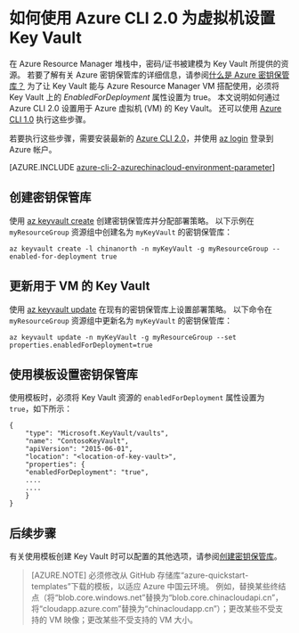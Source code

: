 <properties
    pageTitle="为 Linux VM 设置 Azure Key Vault | Azure"
    description="如何使用 CLI 2.0 设置用于 Azure Resource Manager 虚拟机的 Key Vault。"
    services="virtual-machines-linux"
    documentationcenter=""
    author="singhkays"
    manager="timlt"
    editor=""
    tags="azure-resource-manager"
    translationtype="Human Translation" />
<tags
    ms.assetid="bccdd5ab-5ccf-4760-9039-92c6eafb15bd"
    ms.service="virtual-machines-linux"
    ms.workload="infrastructure-services"
    ms.tgt_pltfrm="vm-linux"
    ms.devlang="na"
    ms.topic="article"
    ms.date="02/24/2017"
    wacn.date="04/24/2017"
    ms.author="singhkay"
    ms.sourcegitcommit="a114d832e9c5320e9a109c9020fcaa2f2fdd43a9"
    ms.openlocfilehash="3431fa0d82be47a97a49a91e54bb0743f9c801d0"
    ms.lasthandoff="04/14/2017" />

# <a name="how-to-set-up-key-vault-for-virtual-machines-with-the-azure-cli-20"></a>如何使用 Azure CLI 2.0 为虚拟机设置 Key Vault

在 Azure Resource Manager 堆栈中，密码/证书被建模为 Key Vault 所提供的资源。 若要了解有关 Azure 密钥保管库的详细信息，请参阅[什么是 Azure 密钥保管库？](/documentation/articles/key-vault-whatis/) 为了让 Key Vault 能与 Azure Resource Manager VM 搭配使用，必须将 Key Vault 上的 *EnabledForDeployment* 属性设置为 true。 本文说明如何通过 Azure CLI 2.0 设置用于 Azure 虚拟机 (VM) 的 Key Vault。 还可以使用 [Azure CLI 1.0](/documentation/articles/virtual-machines-linux-key-vault-setup-cli-nodejs/) 执行这些步骤。

若要执行这些步骤，需要安装最新的 [Azure CLI 2.0](https://docs.microsoft.com/zh-cn/cli/azure/install-az-cli2)，并使用 [az login](https://docs.microsoft.com/zh-cn/cli/azure/#login) 登录到 Azure 帐户。

[AZURE.INCLUDE [azure-cli-2-azurechinacloud-environment-parameter](../../includes/azure-cli-2-azurechinacloud-environment-parameter.md)]

## <a name="create-a-key-vault"></a>创建密钥保管库
使用 [az keyvault create](https://docs.microsoft.com/zh-cn/cli/azure/keyvault#create) 创建密钥保管库并分配部署策略。 以下示例在 `myResourceGroup` 资源组中创建名为 `myKeyVault` 的密钥保管库：

    az keyvault create -l chinanorth -n myKeyVault -g myResourceGroup --enabled-for-deployment true

## <a name="update-a-key-vault-for-use-with-vms"></a>更新用于 VM 的 Key Vault
使用 [az keyvault update](https://docs.microsoft.com/zh-cn/cli/azure/keyvault#update) 在现有的密钥保管库上设置部署策略。 以下命令在 `myResourceGroup` 资源组中更新名为 `myKeyVault` 的密钥保管库：

    az keyvault update -n myKeyVault -g myResourceGroup --set properties.enabledForDeployment=true

## <a name="use-templates-to-set-up-key-vault"></a>使用模板设置密钥保管库
使用模板时，必须将 Key Vault 资源的 `enabledForDeployment` 属性设置为 `true`，如下所示：

    {
        "type": "Microsoft.KeyVault/vaults",
        "name": "ContosoKeyVault",
        "apiVersion": "2015-06-01",
        "location": "<location-of-key-vault>",
        "properties": {
        "enabledForDeployment": "true",
        ....
        ....
        }
    }

## <a name="next-steps"></a>后续步骤
有关使用模板创建 Key Vault 时可以配置的其他选项，请参阅[创建密钥保管库](https://github.com/Azure/azure-quickstart-templates/tree/master/101-key-vault-create/)。

>[AZURE.NOTE]
> 必须修改从 GitHub 存储库“azure-quickstart-templates”下载的模板，以适应 Azure 中国云环境。 例如，替换某些终结点（将“blob.core.windows.net”替换为“blob.core.chinacloudapi.cn”，将“cloudapp.azure.com”替换为“chinacloudapp.cn”）；更改某些不受支持的 VM 映像；更改某些不受支持的 VM 大小。
<!--Update_Description: change from CLI 1.0 to CLI 2.0-->